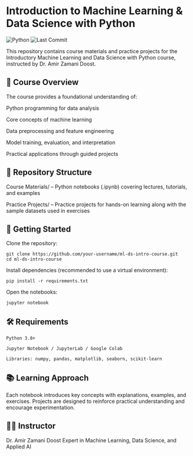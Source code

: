 # Introduction to Machine Learning & Data Science with Python
![Python](https://img.shields.io/badge/Python-3.x-blue.svg) ![Last Commit](https://img.shields.io/github/last-commit/yfozi127/ML-DL-Course) 

This repository contains course materials and practice projects for the Introductory Machine Learning and Data Science with Python course, instructed by Dr. Amir Zamani Doost.

## 📘 Course Overview

The course provides a foundational understanding of:

Python programming for data analysis

Core concepts of machine learning

Data preprocessing and feature engineering

Model training, evaluation, and interpretation

Practical applications through guided projects

## 📂 Repository Structure

Course Materials/ – Python notebooks (.ipynb) covering lectures, tutorials, and examples

Practice Projects/ – Practice projects for hands-on learning along with the sample datasets used in exercises

## 🚀 Getting Started

Clone the repository:

    git clone https://github.com/your-username/ml-ds-intro-course.git
    cd ml-ds-intro-course

Install dependencies (recommended to use a virtual environment):

    pip install -r requirements.txt

Open the notebooks:

    jupyter notebook

## 🛠 Requirements

    Python 3.8+

    Jupyter Notebook / JupyterLab / Google Colab

    Libraries: numpy, pandas, matplotlib, seaborn, scikit-learn

## 📚 Learning Approach

Each notebook introduces key concepts with explanations, examples, and exercises. Projects are designed to reinforce practical understanding and encourage experimentation.
## 👨‍🏫 Instructor

Dr. Amir Zamani Doost
Expert in Machine Learning, Data Science, and Applied AI
